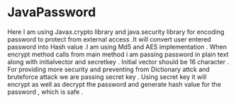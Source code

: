 # JavaPassword

Here I am using Javax.crypto library  and java.security library for encoding password  to protect from external access .It will convert user entered password into Hash value .I am using Md5 and AES implementation .
When encrypt method calls from main method i am  passing password in plain text along with initialvector and secretkey . 
Initial vector should be 16 character . For providing more security and preventing from Dictionary attck and bruteforce attack 
we are passing secret key .  Using secret key it will encrypt as well as decrypt the password and generate hash value for the password , which is safe .
